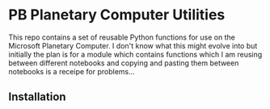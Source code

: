 # PB Planetary Computer Utilities 

This repo contains a set of reusable Python functions for use on the Microsoft Planetary Computer. I don't know what this might evolve into but initially the plan is for a module which contains functions which I am reusing between different notebooks and copying and pasting them between notebooks is a receipe for problems...

## Installation


